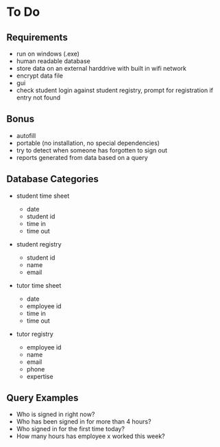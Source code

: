 To Do
=====

Requirements
------------
- run on windows (.exe)
- human readable database
- store data on an external harddrive with built in wifi network
- encrypt data file
- gui
- check student login against student registry, prompt for registration if entry not found
    
    
Bonus
-----
- autofill
- portable (no installation, no special dependencies)
- try to detect when someone has forgotten to sign out
- reports generated from data based on a query
    

Database Categories
-------------------
- student time sheet
    - date
    - student id
    - time in
    - time out
    
- student registry
    - student id
    - name
    - email
    
- tutor time sheet
    - date
    - employee id
    - time in
    - time out
    
- tutor registry
    - employee id
    - name
    - email
    - phone
    - expertise
    


Query Examples
--------------
- Who is signed in right now?
- Who has been signed in for more than 4 hours?
- Who signed in for the first time today?
- How many hours has employee x worked this week?
